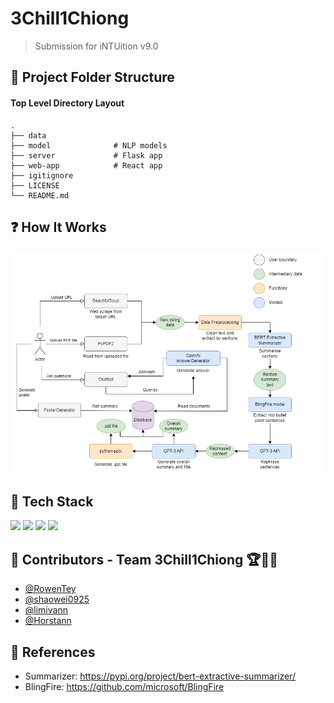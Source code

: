 # 3Chill1Chiong 

> Submission for iNTUition v9.0

<!-- ![landing](./client/assets/gifs/JustJio.gif) -->

## 📂 Project Folder Structure

#### Top Level Directory Layout

```terminal
.
├── data        
├── model              # NLP models
├── server             # Flask app
├── web-app            # React app
├── igitignore
├── LICENSE
└── README.md
```

## ❓ How It Works

![pipeline](./web-app/public/pipeline.png)

## 🧪 Tech Stack
<p>
  <img src="https://img.shields.io/badge/React-20232A?style=for-the-badge&logo=react&logoColor=61DAFB" >
  <img src="https://img.shields.io/badge/Tailwind_CSS-38B2AC?style=for-the-badge&logo=tailwind-css&logoColor=white" >
  <img src="https://img.shields.io/badge/Flask-000000?style=for-the-badge&logo=flask&logoColor=white" >
  <img src="https://img.shields.io/badge/PyTorch-EE4C2C?style=for-the-badge&logo=PyTorch&logoColor=white" >
</p>

## 🧠 Contributors - Team 3Chill1Chiong 🏆🤟🏼

- [@RowenTey](https://github.com/RowenTey)
- [@shaowei0925](https://github.com/shaowei0925)
- [@limivann](https://github.com/limivann)
- [@Horstann](https://github.com/Horstann)


## 📖 References

- Summarizer: https://pypi.org/project/bert-extractive-summarizer/
- BlingFire: https://github.com/microsoft/BlingFire


